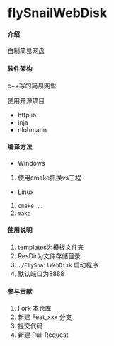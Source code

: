# flySnailWebDisk

#### 介绍
自制简易网盘

#### 软件架构
c++写的简易网盘

使用开源项目
- httplib
- inja
- nlohmann

#### 编译方法

- Windows
1.  使用cmake抓换vs工程

- Linux
1. `cmake ..`
2. `make`

#### 使用说明

1. templates为模板文件夹
2. ResDir为文件存储目录
3. `./FlySnailWebDisk` 启动程序
4. 默认端口为8888

#### 参与贡献

1.  Fork 本仓库
2.  新建 Feat_xxx 分支
3.  提交代码
4.  新建 Pull Request
